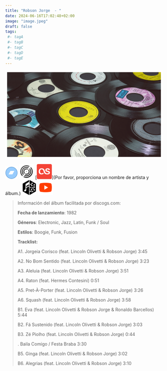 ```yaml
---
title: "Robson Jorge  - "
date: 2024-06-16T17:02:48+02:00
image: "image.jpeg"
draft: false
tags:
 #- tagA
 #- tagB
 #- tagC
 #- tagD
 #- tagE
---
```

![cover](image.jpeg (Robson-Jorge- - ))
 
[![bandcamp](../links/svg/bandcamp.png (bandcamp))](https://mrbongo.bandcamp.com/album/robson-jorge-lincoln-olivetti)
[![discogs](../links/svg/discogs.png (discogs))](https://www.discogs.com/master/839590)
[![lastfm](../links/svg/lastfm.png (lastfm))](Por favor, proporciona un nombre de artista y álbum.)
[![musicbrainz](../links/svg/musicbrainz.png (musicbrainz))](https://musicbrainz.org/release/9071cf0a-1568-4c08-9d5d-7efc0a6ab4e4)
[![youtube](../links/svg/youtube.png (youtube))](https://www.youtube.com/playlist?list=PLPY4S5cLpSAETZc_hNNAbUler6NMthHgU)
 
<!-- [![spotify](../links/svg/spotify.png (putify))]() -->
 
> Información del álbum facilitada por discogs.com:
> 
> **Fecha de lanzamiento**: 1982
> 
> **Géneros**: Electronic, Jazz, Latin, Funk / Soul
> 
> **Estilos**: Boogie, Funk, Fusion
> 
> **Tracklist:**
> 
>   A1. Jorgeia Corisco 
> (feat. Lincoln Olivetti & Robson Jorge)   3:45
> 
>   A2. No Bom Sentido 
> (feat. Lincoln Olivetti & Robson Jorge)   3:23
> 
>   A3. Aleluia 
> (feat. Lincoln Olivetti & Robson Jorge)   3:51
> 
>   A4. Raton 
> (feat. Hermes Contesini)   0:51
> 
>   A5. Pret-À-Porter 
> (feat. Lincoln Olivetti & Robson Jorge)   3:26
> 
>   A6. Squash 
> (feat. Lincoln Olivetti & Robson Jorge)   3:58
> 
>   B1. Eva 
> (feat. Lincoln Olivetti & Robson Jorge & Ronaldo Barcellos)   5:44
> 
>   B2. Fá Sustenido 
> (feat. Lincoln Olivetti & Robson Jorge)   3:03
> 
>   B3. Zé Piolho 
> (feat. Lincoln Olivetti & Robson Jorge)   0:44
> 
>   . Baila Comigo / Festa Braba    3:30
> 
>   B5. Ginga 
> (feat. Lincoln Olivetti & Robson Jorge)   3:02
> 
>   B6. Alegrias 
> (feat. Lincoln Olivetti & Robson Jorge)   3:10
> 
